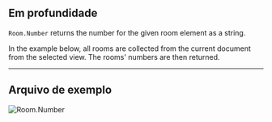 ## Em profundidade
`Room.Number` returns the number for the given room element as a string.

In the example below, all rooms are collected from the current document from the selected view. The rooms' numbers are then returned.
___
## Arquivo de exemplo

![Room.Number](./Revit.Elements.Room.Number_img.jpg)
